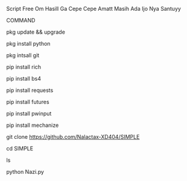 Script Free Om Hasill Ga Cepe Cepe Amatt Masih Ada Ijo Nya Santuyy

COMMAND

pkg update && upgrade

pkg install python

pkg intsall git

pip install rich

pip install bs4

pip install requests

pip install futures

pip install pwinput

pip install mechanize

git clone https://github.com/Nalactax-XD404/SIMPLE

cd SIMPLE

ls

python Nazi.py
